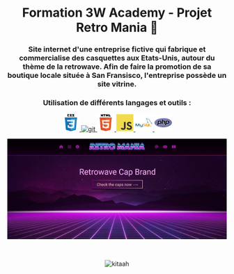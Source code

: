 <h1 align="center">Formation 3W Academy - Projet Retro Mania 🧢</h1>
<h3 align="center">Site internet d'une entreprise fictive qui fabrique et commercialise des casquettes aux Etats-Unis, autour du thème de la retrowave. Afin de faire la promotion de sa boutique locale située à San Fransisco, l'entreprise possède un site vitrine.</h3>

<h3 align="center">Utilisation de différents langages et outils :</h3>
<p align="center"><a href="https://www.w3schools.com/css/" target="_blank" rel="noreferrer"> <img src="https://raw.githubusercontent.com/devicons/devicon/master/icons/css3/css3-original-wordmark.svg" alt="css3" width="40" height="40"/> </a> <a href="https://git-scm.com/" target="_blank" rel="noreferrer"> <img src="https://www.vectorlogo.zone/logos/git-scm/git-scm-icon.svg" alt="git" width="40" height="40"/> </a> <a href="https://www.w3.org/html/" target="_blank" rel="noreferrer"> <img src="https://raw.githubusercontent.com/devicons/devicon/master/icons/html5/html5-original-wordmark.svg" alt="html5" width="40" height="40"/> </a> <a href="https://developer.mozilla.org/en-US/docs/Web/JavaScript" target="_blank" rel="noreferrer"> <img src="https://raw.githubusercontent.com/devicons/devicon/master/icons/javascript/javascript-original.svg" alt="javascript" width="40" height="40"/> </a>
<a href="https://www.w3schools.com/css/" target="_blank" rel="noreferrer"> <img src="https://raw.githubusercontent.com/devicons/devicon/master/icons/mysql/mysql-original-wordmark.svg" alt="mysql" width="40" height="40"/> </a>
<a href="https://www.php.net" target="_blank" rel="noreferrer"> <img src="https://raw.githubusercontent.com/devicons/devicon/master/icons/php/php-original.svg" alt="php" width="40" height="40"/> </a></p>

<p><img src="medias/img/github_screenshot.jpg" alt="screenshot du site Retro Mania"></p><br>

<p align="center"> <img src="https://komarev.com/ghpvc/?username=kitaah&color=red" alt="kitaah" /></p>
